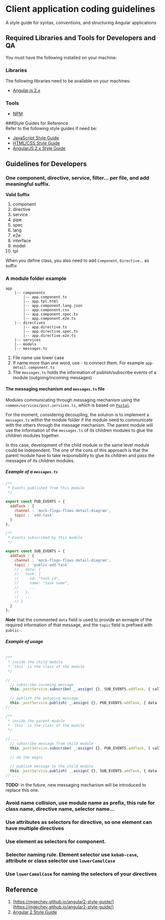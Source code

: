# Client application coding  guidelines
A style guide for syntax, conventions, and structuring Angular applications 
  
## Required Libraries and Tools for Developers and QA   
You must have the following installed on your machine:
   
### Libraries   
The following libraries need to be available on your machines:   
- [Angular.js 2.x](https://angular.io)   
   
### Tools
- [NPM](https://www.npmjs.com/)
   
###Style Guides for Reference   
Refer to the following style guides if need be:

- [JavaScript Style Guide](https://google-styleguide.googlecode.com/svn/trunk/javascriptguide.xml)
- [HTML/CSS Style Guide](https://google-styleguide.googlecode.com/svn/trunk/htmlcssguide.xml)
- [AngularJS 2.x Style Guide](https://github.com/johnpapa/angular-styleguide/blob/master/a2/README.md)
	

## Guidelines for Developers   

### One component, directive, service, filter... per file, and add meaningful suffix.
**Valid Suffix**

1. component
2. directive
3. service
4. pipe
5. spec
6. lang
7. e2e
8. interface
9. model
10. tpl

When you define class, you also need to add `Component`, `Directive`... as suffix

### A module folder example

```
app
    |-- components
        |-- app.component.ts
        |-- app.tpl.html
        |-- app.component.lang.json
        |-- app.component.css
        |-- app.component.spec.ts
        |-- app.component.e2e.ts
    |-- directives
        |-- app.directive.ts
        |-- app.directive.spec.ts
        |-- app.directive.e2e.ts
    |-- services
    |-- models
    |-- messages.ts
```

1. File name use lower case
2. If name more than one word, use - to connect them. For example `app-detail.component.ts`
1. The `messages.ts` holds the information of publish/subscribe events of a module (outgoing/incoming messages)

#### The messaging mechanism and `messages.ts` file

Modules communicating through messaging mechanism using the `common/services/post.services.ts`, which is based on [`Postal`](https://www.npmjs.com/package/postal).

For the moment, considering decoupling, the solution is to implement a `messages.ts` within the module folder if the module need to communicate with the others through the message mechanism. The parent module will use the information of the `messages.ts` of its children modules to glue the children modules together.

In this case, development of the child module or the same level module could be independent. The one of the cons of this approach is that the parent module have to take responsibility to glue its children and pass the messages of its children modules.

##### Example of a `messages.ts`

```javascript
/**
 * Events published from this module
 */

export const PUB_EVENTS = {
  addTask : {
    channel : 'mock-flogo-flows-detail-diagram',
    topic : 'add-task'
  }
};

/**
 * Events subscribed by this module
 */

export const SUB_EVENTS = {
  addTask : {
    channel : 'mock-flogo-flows-detail-diagram',
    topic : 'public-add-task'
    // , data: {
    //   task: {
    //     id: "task id",
    //     name: "task name",
    //     ...
    //   },
    //   ...
    // }
  }
};

```

___Note___ that the commented `data` field is used to provide an exmaple of the required information of that message, and the `topic` field is prefixed with `public-`.


##### Example of usage

```typescript

/**
 * inside the child module
 * `this` is the class of the module
 */

// ...
  // subscribe incoming message
  this._postService.subscribe( _.assign( {}, SUB_EVENTS.addTask, { callback : this._addTaskDone.bind( this ) } ) )
  
  // publish the outgoing message
  this._postService.publish( _.assign( {}, PUB_EVENTS.addTask, { data : data } ) );
// ...

/**
 * inside the parent module
 * `this` is the class of the module
 */
 
// ...
  // subscribe message from child module
  this._postService.subscribe( _.assign( {}, PUB_EVENTS.addTask, { callback : this._addTaskFromChild.bind( this ) } ) )
  
  // do the magic
  
  // publish message to the child module
  this._postService.publish( _.assign( {}, SUB_EVENTS.addTask, { data : data } ) );
// ...


```



__TODO:__ in the future, new messaging mechanism will be introduced to replace this one.


### Avoid name collision, use module name as prefix, this rule for class name, directive name, selector name...

### Use attributes as selectors for directive, so one element can have multiple directives

### Use element as selectors for component.

### Selector naming rule. Element selector use `kebab-case`, attribute or class selector use `lowerCamelCase`

### Use `lowerCamelCase` for naming the selectors of your directives



## Reference

1. [https://mgechev.github.io/angular2-style-guide/](https://mgechev.github.io/angular2-style-guide/)
2. [Angular 2 Style Guide](https://github.com/johnpapa/angular-styleguide/tree/master/a2)

